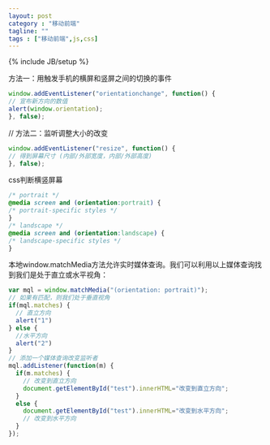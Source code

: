 ```yaml
---
layout: post
category : "移动前端"
tagline: ""
tags : ["移动前端",js,css]
---
```

{% include JB/setup %}

方法一：用触发手机的横屏和竖屏之间的切换的事件

```js
window.addEventListener("orientationchange", function() {
// 宣布新方向的数值
alert(window.orientation);
}, false);
```

// 方法二：监听调整大小的改变

```js
window.addEventListener("resize", function() {
// 得到屏幕尺寸 (内部/外部宽度，内部/外部高度)  
}, false);
```

css判断横竖屏幕

```css
/* portrait */
@media screen and (orientation:portrait) {
/* portrait-specific styles */
}
/* landscape */
@media screen and (orientation:landscape) {
/* landscape-specific styles */
}
```

本地window.matchMedia方法允许实时媒体查询。我们可以利用以上媒体查询找到我们是处于直立或水平视角：

```js
var mql = window.matchMedia("(orientation: portrait)");
// 如果有匹配，则我们处于垂直视角
if(mql.matches) {  
  // 直立方向
  alert("1")
} else {  
  //水平方向
  alert("2")
}  
// 添加一个媒体查询改变监听者
mql.addListener(function(m) {
  if(m.matches) {
    // 改变到直立方向
    document.getElementById("test").innerHTML="改变到直立方向";
  }
  else {
    document.getElementById("test").innerHTML="改变到水平方向";
    // 改变到水平方向
  }
});
```
